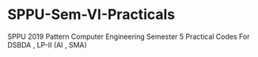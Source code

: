 # SPPU-Sem-VI-Practicals
SPPU 2019 Pattern Computer Engineering Semester 5 Practical Codes For DSBDA , LP-II (AI , SMA)
